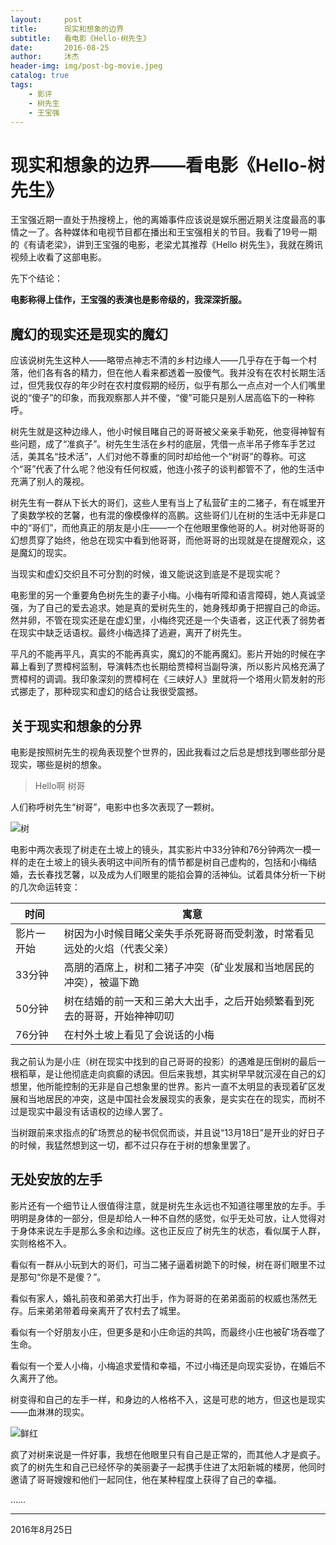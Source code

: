 ```yaml
---
layout:     post
title:      现实和想象的边界
subtitle:   看电影《Hello-树先生》
date:       2016-08-25
author:     沐杰
header-img: img/post-bg-movie.jpeg
catalog: true
tags:
    - 影评
    - 树先生
    - 王宝强
---
```

# 现实和想象的边界——看电影《Hello-树先生》
王宝强近期一直处于热搜榜上，他的离婚事件应该说是娱乐圈近期关注度最高的事情之一了。各种媒体和电视节目都在播出和王宝强相关的节目。我看了19号一期的《有请老梁》，讲到王宝强的电影，老梁尤其推荐《Hello 树先生》，我就在腾讯视频上收看了这部电影。

先下个结论：

**电影称得上佳作，王宝强的表演也是影帝级的，我深深折服。**

## 魔幻的现实还是现实的魔幻

应该说树先生这种人——略带点神志不清的乡村边缘人——几乎存在于每一个村落，他们各有各的精力，但在他人看来都透着一股傻气。我并没有在农村长期生活过，但凭我仅存的年少时在农村度假期的经历，似乎有那么一点点对一个人们嘴里说的“傻子”的印象，而我观察那人并不傻，“傻”可能只是别人居高临下的一种称呼。

树先生就是这种边缘人，他小时候目睹自己的哥哥被父亲亲手勒死，他变得神智有些问题，成了“准疯子”。树先生生活在乡村的底层，凭借一点半吊子修车手艺过活，美其名“技术活”，人们对他不尊重的同时却给他一个“树哥”的尊称。可这个“哥”代表了什么呢？他没有任何权威，他连小孩子的谈判都管不了，他的生活中充满了别人的蔑视。

树先生有一群从下长大的哥们，这些人里有当上了私营矿主的二猪子，有在城里开了奥数学校的艺馨，也有混的像模像样的高鹏。这些哥们儿在树的生活中无非是口中的“哥们”，而他真正的朋友是小庄——一个在他眼里像他哥的人。树对他哥哥的幻想贯穿了始终，他总在现实中看到他哥哥，而他哥哥的出现就是在提醒观众，这是魔幻的现实。

当现实和虚幻交织且不可分割的时候，谁又能说这到底是不是现实呢？

电影里的另一个重要角色树先生的妻子小梅。小梅有听障和语言障碍，她人真诚坚强，为了自己的爱去追求。她是真的爱树先生的，她身残却勇于把握自己的命运。然并卵，不管在现实还是在虚幻里，小梅终究还是一个失语者，这正代表了弱势者在现实中缺乏话语权。最终小梅选择了逃避，离开了树先生。

平凡的不能再平凡，真实的不能再真实，魔幻的不能再魔幻。影片开始的时候在字幕上看到了贾樟柯监制，导演韩杰也长期给贾樟柯当副导演，所以影片风格充满了贾樟柯的调调。我印象深刻的贾樟柯在《三峡好人》里就将一个塔用火箭发射的形式挪走了，那种现实和虚幻的结合让我很受震撼。

## 关于现实和想象的分界

电影是按照树先生的视角表现整个世界的，因此我看过之后总是想找到哪些部分是现实，哪些是树的想象。

> Hello啊 树哥

人们称呼树先生“树哥”，电影中也多次表现了一颗树。

![树](http://upload-images.jianshu.io/upload_images/246964-2201bd3ba393d567.jpg?imageMogr2/auto-orient/strip%7CimageView2/2/w/1240)

电影中两次表现了树走在土坡上的镜头，其实影片中33分钟和76分钟两次一模一样的走在土坡上的镜头表明这中间所有的情节都是树自己虚构的，包括和小梅结婚，去长春找艺馨，以及成为人们眼里的能掐会算的活神仙。试着具体分析一下树的几次命运转变：

|时间|寓意|
|------|------|
|影片一开始|树因为小时候目睹父亲失手杀死哥哥而受刺激，时常看见远处的火焰（代表父亲）|
|33分钟|高朋的酒席上，树和二猪子冲突（矿业发展和当地居民的冲突），被逼下跪|
|50分钟|树在结婚的前一天和三弟大大出手，之后开始频繁看到死去的哥哥，开始神神叨叨|
|76分钟|在村外土坡上看见了会说话的小梅|

我之前认为是小庄（树在现实中找到的自己哥哥的投影）的遇难是压倒树的最后一根稻草，是让他彻底走向疯癫的诱因。但后来我想，其实树早早就沉浸在自己的幻想里，他所能控制的无非是自己想象里的世界。影片一直不太明显的表现着矿区发展和当地居民的冲突，这是中国社会发展现实的表象，是实实在在的现实，而树不过是现实中最没有话语权的边缘人罢了。

当树跟前来求指点的矿场贾总的秘书侃侃而谈，并且说“13月18日”是开业的好日子的时候，我猛然想到这一切，都不过只存在于树的想象里罢了。

## 无处安放的左手

影片还有一个细节让人很值得注意，就是树先生永远也不知道往哪里放的左手。手明明是身体的一部分，但是却给人一种不自然的感觉，似乎无处可放，让人觉得对于身体来说左手是那么多余和边缘。这也正反应了树先生的状态，看似属于人群，实则格格不入。

看似有一群从小玩到大的哥们，可当二猪子逼着树跪下的时候，树在哥们眼里不过是那句“你是不是傻？”。

看似有家人，婚礼前夜和弟弟大打出手，作为哥哥的在弟弟面前的权威也荡然无存。后来弟弟带着母亲离开了农村去了城里。

看似有一个好朋友小庄，但更多是和小庄命运的共鸣，而最终小庄也被矿场吞噬了生命。

看似有一个爱人小梅，小梅追求爱情和幸福，不过小梅还是向现实妥协，在婚后不久离开了他。

树变得和自己的左手一样，和身边的人格格不入，这是可悲的地方，但这也是现实——血淋淋的现实。

![鲜红](http://upload-images.jianshu.io/upload_images/246964-32176a3ac002ef3e.jpg?imageMogr2/auto-orient/strip%7CimageView2/2/w/1240)

疯了对树来说是一件好事，我想在他眼里只有自己是正常的，而其他人才是疯子。疯了的树先生和自己已经怀孕的美丽妻子一起携手住进了太阳新城的楼房，他同时邀请了哥哥嫂嫂和他们一起同住，他在某种程度上获得了自己的幸福。

……

***

2016年8月25日
